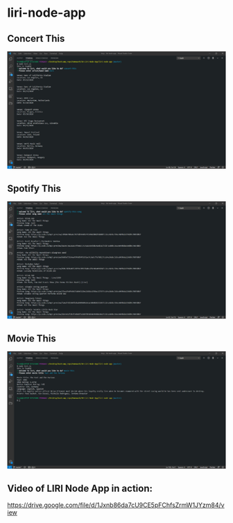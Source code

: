 # liri-node-app

## Concert This  
![concert this](./LIRI-screenshots/concert-this.png)

## Spotify This
![spotify this](./LIRI-screenshots/spotifythis.png)

## Movie This
![movie this](./LIRI-screenshots/moviethis.png)

## Video of LIRI Node App in action:

https://drive.google.com/file/d/1Jxnb86da7cU9CE5pFChfsZrmW1JYzm84/view
